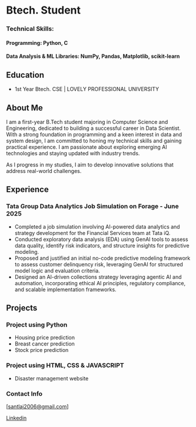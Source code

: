 # Btech. Student

### Technical Skills: 
#### Programming: Python, C
#### Data Analysis & ML Libraries: NumPy, Pandas, Matplotlib, scikit-learn

## Education
- 1st Year Btech. CSE | LOVELY PROFESSIONAL UNIVERSITY

## About Me

 I am a first-year B.Tech student majoring in Computer Science and Engineering, dedicated to building a successful career in Data Scientist. With a strong foundation in programming and a keen interest in data and system design, I am committed to honing my technical skills and gaining practical experience. I am passionate about exploring emerging AI technologies and staying updated with industry trends.

As I progress in my studies, I aim to develop innovative solutions that address real-world challenges.

## Experience
### Tata Group Data Analytics Job Simulation on Forage - June 2025
- Completed a job simulation involving AI-powered data analytics and strategy development for the Financial Services team at Tata iQ.
- Conducted exploratory data analysis (EDA) using GenAI tools to assess data quality, identify risk indicators, and structure insights for predictive modeling.
- Proposed and justified an initial no-code predictive modeling framework to assess customer delinquency risk, leveraging GenAI for structured model logic and evaluation criteria.
- Designed an AI-driven collections strategy leveraging agentic AI and automation, incorporating ethical AI principles, regulatory compliance, and scalable implementation frameworks.

## Projects
### Project using Python
- Housing price prediction
- Breast cancer prediction
- Stock price prediction

### Project using HTML, CSS & JAVASCRIPT
- Disaster management website


### Contact Info

[santlaj2006@gmail.com]

[Linkedin](https://www.linkedin.com/in/santlaj-kumar-mehta-23541a320)

